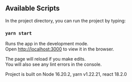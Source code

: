 ## Available Scripts

In the project directory, you can run the project by typing:

### `yarn start`

Runs the app in the development mode.\
Open [http://localhost:3000](http://localhost:3000) to view it in the browser.

The page will reload if you make edits.\
You will also see any lint errors in the console.

Project is built on Node 16.20.2, yarn v1.22.21, react 18.2.0 

